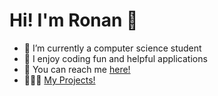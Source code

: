 # Hi! I'm Ronan 👋

- 🌱 I’m currently a computer science student
- 👀 I enjoy coding fun and helpful applications
- 📲 You can reach me [here!](https://linktr.ee/ronansingpurwala)
- 👨🏽‍💻 [My Projects!](https://github.com/ronan-s1/My-Projects)
